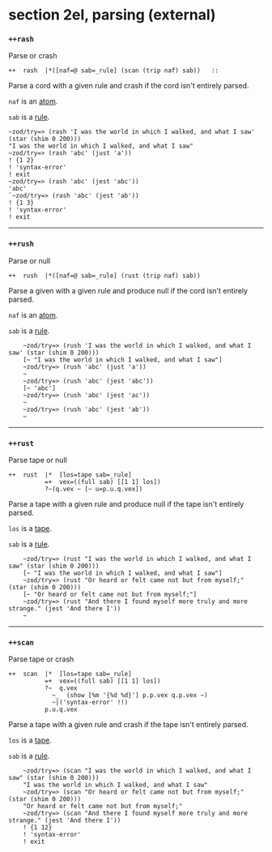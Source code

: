 section 2eI, parsing (external)
===============================

<h3 id="++rash"><code>++rash</code></h3>

Parse or crash

    ++  rash  |*([naf=@ sab=_rule] (scan (trip naf) sab))   ::

Parse a cord with a given rule and crash if the cord isn't entirely
parsed.

`naf` is an [atom]().

`sab` is a [rule]().

    ~zod/try=> (rash 'I was the world in which I walked, and what I saw' (star (shim 0 200)))
    "I was the world in which I walked, and what I saw"
    ~zod/try=> (rash 'abc' (just 'a'))
    ! {1 2}
    ! 'syntax-error'
    ! exit
    ~zod/try=> (rash 'abc' (jest 'abc'))
    'abc'
    `~zod/try=> (rash 'abc' (jest 'ab'))
    ! {1 3}
    ! 'syntax-error'
    ! exit

------------------------------------------------------------------------

<h3 id="++rush"><code>++rush</code></h3>

Parse or null

    ++  rush  |*([naf=@ sab=_rule] (rust (trip naf) sab))

Parse a given with a given rule and produce null if the cord isn't
entirely parsed.

`naf` is an [atom]().

`sab` is a [rule]().

        ~zod/try=> (rush 'I was the world in which I walked, and what I saw' (star (shim 0 200)))
        [~ "I was the world in which I walked, and what I saw"]
        ~zod/try=> (rush 'abc' (just 'a'))
        ~
        ~zod/try=> (rush 'abc' (jest 'abc'))
        [~ 'abc']
        ~zod/try=> (rush 'abc' (jest 'ac'))
        ~
        ~zod/try=> (rush 'abc' (jest 'ab'))
        ~

------------------------------------------------------------------------

<h3 id="++rust"><code>++rust</code></h3>

Parse tape or null

    ++  rust  |*  [los=tape sab=_rule]
              =+  vex=((full sab) [[1 1] los])
              ?~(q.vex ~ [~ u=p.u.q.vex])

Parse a tape with a given rule and produce null if the tape isn't
entirely parsed.

`los` is a [tape]().

`sab` is a [rule]().

        ~zod/try=> (rust "I was the world in which I walked, and what I saw" (star (shim 0 200)))
        [~ "I was the world in which I walked, and what I saw"]
        ~zod/try=> (rust "Or heard or felt came not but from myself;" (star (shim 0 200)))
        [~ "Or heard or felt came not but from myself;"]
        ~zod/try=> (rust "And there I found myself more truly and more strange." (jest 'And there I'))
        ~

------------------------------------------------------------------------

<h3 id="++scan"><code>++scan</code></h3>

Parse tape or crash

    ++  scan  |*  [los=tape sab=_rule]
              =+  vex=((full sab) [[1 1] los])
              ?~  q.vex
                ~_  (show [%m '{%d %d}'] p.p.vex q.p.vex ~)
                ~|('syntax-error' !!)
              p.u.q.vex

Parse a tape with a given rule and crash if the tape isn't entirely
parsed.

`los` is a [tape]().

`sab` is a [rule]().

        ~zod/try=> (scan "I was the world in which I walked, and what I saw" (star (shim 0 200)))
        "I was the world in which I walked, and what I saw"
        ~zod/try=> (scan "Or heard or felt came not but from myself;" (star (shim 0 200)))
        "Or heard or felt came not but from myself;"
        ~zod/try=> (scan "And there I found myself more truly and more strange." (jest 'And there I'))
        ! {1 12}
        ! 'syntax-error'
        ! exit
